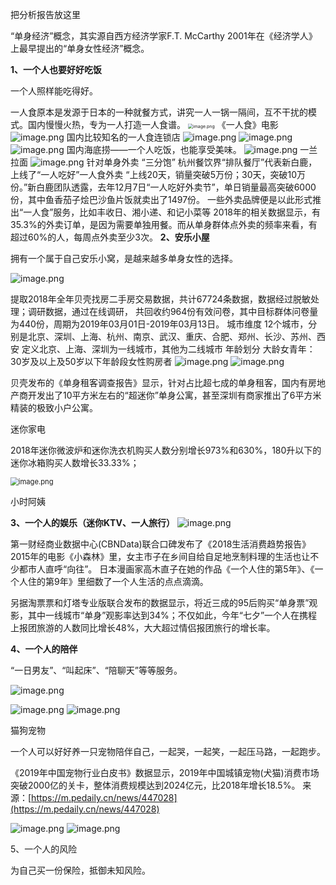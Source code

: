 把分析报告放这里

“单身经济”概念，其实源自西方经济学家F.T. McCarthy 2001年在《经济学人》上最早提出的“单身女性经济”概念。

**1、一个人也要好好吃饭**

一个人照样能吃得好。

一人食原本是发源于日本的一种就餐方式，讲究一人一锅一隔间，互不干扰的模式。国内慢慢火热，专为一人打造一人食谱。
<img src="https://upload-images.jianshu.io/upload_images/8267841-9144241c848efb2a.png?imageMogr2/auto-orient/strip%7CimageView2/2/w/1240" alt="image.png" style="zoom: 50%;" />
《一人食》电影
![image.png](https://upload-images.jianshu.io/upload_images/8267841-d50a7cc9cf7f7a3b.png?imageMogr2/auto-orient/strip%7CimageView2/2/w/1240)
国内比较知名的一人食连锁店
![image.png](https://upload-images.jianshu.io/upload_images/8267841-11174db58db1d67d.png?imageMogr2/auto-orient/strip%7CimageView2/2/w/1240)
![image.png](https://upload-images.jianshu.io/upload_images/8267841-b708c88a4802f46b.png?imageMogr2/auto-orient/strip%7CimageView2/2/w/1240)
![image.png](https://upload-images.jianshu.io/upload_images/8267841-ee9b378a7e8a2ef2.png?imageMogr2/auto-orient/strip%7CimageView2/2/w/1240)
国内海底捞——一个人吃饭，也能享受美味。
![image.png](https://upload-images.jianshu.io/upload_images/8267841-07ba957aee3e6dc8.png?imageMogr2/auto-orient/strip%7CimageView2/2/w/1240)
一兰拉面
![image.png](https://upload-images.jianshu.io/upload_images/8267841-8f5f213bf215d5d7.png?imageMogr2/auto-orient/strip%7CimageView2/2/w/1240)
针对单身外卖
“三分饱”
杭州餐饮界“排队餐厅”代表新白鹿，上线了“一人吃好”一人食外卖
“上线20天，销量突破5万份；30天，突破10万份。”新白鹿团队透露，去年12月7日“一人吃好外卖节”，单日销量最高突破6000份，其中鱼香茄子烩巴沙鱼片饭就卖出了1497份。
一些外卖品牌便是以此形式推出“一人食”服务，比如丰收日、湘小递、和记小菜等
2018年的相关数据显示，有35.3%的外卖订单，是因为需要单独用餐。而从单身群体点外卖的频率来看，有超过60%的人，每周点外卖至少3次。
**2、安乐小屋**

拥有一个属于自己安乐小窝，是越来越多单身女性的选择。

![image.png](https://upload-images.jianshu.io/upload_images/8267841-8f6fcf628fa19cd0.png?imageMogr2/auto-orient/strip%7CimageView2/2/w/1240)

提取2018年全年贝壳找房二手房交易数据，共计67724条数据，数据经过脱敏处理；调研数据，通过在线调研，
共回收约964份有效问卷，其中目标群体问卷量为440份，周期为2019年03月01日-2019年03月13日。
城市维度
12个城市，分别是北京、深圳、上海、杭州、南京、武汉、重庆、合肥、郑州、长沙、苏州、西安
定义北京、上海、深圳为一线城市，其他为二线城市
年龄划分
大龄女青年：30岁及以上及50岁以下年龄段女性购房者
![image.png](https://upload-images.jianshu.io/upload_images/8267841-4b5fa7097649bc98.png?imageMogr2/auto-orient/strip%7CimageView2/2/w/1240)
![image.png](https://upload-images.jianshu.io/upload_images/8267841-3cd421f1f1da4f97.png?imageMogr2/auto-orient/strip%7CimageView2/2/w/1240)

贝壳发布的《单身租客调查报告》显示，针对占比超七成的单身租客，国内有房地产商开发出了10平方米左右的“超迷你”单身公寓，甚至深圳有商家推出了6平方米精装的极致小户公寓。

迷你家电

2018年迷你微波炉和迷你洗衣机购买人数分别增长973%和630%，180升以下的迷你冰箱购买人数增长33.33%；

<img src="https://upload-images.jianshu.io/upload_images/8267841-a96c1f79a4620fae.png?imageMogr2/auto-orient/strip%7CimageView2/2/w/1240" alt="image.png" style="zoom:80%;" />

小时阿姨

**3、一个人的娱乐（迷你KTV、一人旅行）**
![image.png](https://upload-images.jianshu.io/upload_images/8267841-2f6f6a225a92642a.png?imageMogr2/auto-orient/strip%7CimageView2/2/w/1240)

第一财经商业数据中心(CBNData)联合口碑发布了《2018生活消费趋势报告》
2015年的电影《小森林》里，女主市子在乡间自给自足地烹制料理的生活也让不少都市人直呼“向往”。
日本漫画家高木直子在她的作品《一个人住的第5年》、《一个人住的第9年》里细数了一个人生活的点点滴滴。

另据淘票票和灯塔专业版联合发布的数据显示，将近三成的95后购买“单身票”观影，其中一线城市“单身”观影率达到34%；不仅如此，今年“七夕”一个人在携程上报团旅游的人数同比增长48%，大大超过情侣报团旅行的增长率。

**4、一个人的陪伴**

“一日男友”、“叫起床”、“陪聊天”等等服务。

![image.png](https://upload-images.jianshu.io/upload_images/8267841-cb957993cce65660.png?imageMogr2/auto-orient/strip%7CimageView2/2/w/1240)



![image.png](https://upload-images.jianshu.io/upload_images/8267841-9b9f248a755678d2.png?imageMogr2/auto-orient/strip%7CimageView2/2/w/1240)
![image.png](https://upload-images.jianshu.io/upload_images/8267841-2cd17b73191ce113.png?imageMogr2/auto-orient/strip%7CimageView2/2/w/1240)

猫狗宠物

一个人可以好好养一只宠物陪伴自己，一起哭，一起笑，一起压马路，一起跑步。

《2019年中国宠物行业白皮书》数据显示，2019年中国城镇宠物(犬猫)消费市场突破2000亿的关卡，整体消费规模达到2024亿元，比2018年增长18.5%。
来源：[https://m.pedaily.cn/news/447028](https://m.pedaily.cn/news/447028)

![image.png](https://upload-images.jianshu.io/upload_images/8267841-b8460bf47208e9de.png?imageMogr2/auto-orient/strip%7CimageView2/2/w/1240)
![image.png](https://upload-images.jianshu.io/upload_images/8267841-7601a6d40c28648b.png?imageMogr2/auto-orient/strip%7CimageView2/2/w/1240)

5、一个人的风险

为自己买一份保险，抵御未知风险。
